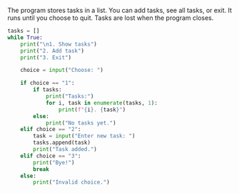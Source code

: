 The program stores tasks in a list. You can add tasks, see all tasks, or exit. It runs until you choose to quit. Tasks are lost when the program closes.
```python
tasks = []
while True:
    print("\n1. Show tasks")
    print("2. Add task")
    print("3. Exit")

    choice = input("Choose: ")

    if choice == "1":
        if tasks:
            print("Tasks:")
            for i, task in enumerate(tasks, 1):
                print(f"{i}. {task}")
        else:
            print("No tasks yet.")
    elif choice == "2":
        task = input("Enter new task: ")
        tasks.append(task)
        print("Task added.")
    elif choice == "3":
        print("Bye!")
        break
    else:
        print("Invalid choice.")
